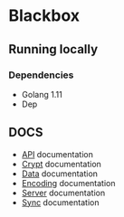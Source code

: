 # Blackbox

## Running locally



### Dependencies
- Golang 1.11
- Dep


## DOCS
* [API](docs/api.md) documentation
* [Crypt](docs/crypt.md) documentation
* [Data](docs/data.md) documentation
* [Encoding](docs/encoding.md) documentation
* [Server](docs/server.md) documentation
* [Sync](docs/sync.md) documentation
